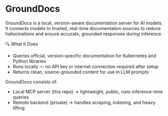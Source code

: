 # GroundDocs

GroundDocs is a local, version-aware documentation server for AI models. It connects models to trusted, real-time documentation sources to reduce hallucinations and ensure accurate, grounded responses during inference.

🔍 What It Does
- Queries official, version-specific documentation for Kubernetes and Python libraries
- Runs locally — no API key or internet connection required after setup
- Returns clean, source-grounded content for use in LLM prompts

GroundDocs consists of:
- Local MCP server (this repo) → lightweight, public, runs inference-time queries
- Remote backend (private) → handles scraping, indexing, and heavy lifting


